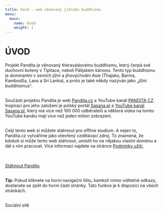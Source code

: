 ```yaml
---
title: Úvod - web věnovaný jižnímu buddhismu
menu:
  main:
    name: Úvod
    weight: 1
---
```


# ÚVOD

Projekt Pandita je věnovaný théravádovému buddhismu, který čerpá své duchovní kořeny v Tipitace, neboli Pálijském kánonu. Tento typ buddhismu je dominantní v zemích jižní a jihovýchodní Asie (Thajsko, Barma, Kambodža, Laos a Srí Lanka), a proto je také někdy nazýván jako „jižní buddhismus“.</br></br>

Součástí projektu Pandita je web [Pandita.cz](https://pandita.cz/) a YouTube kanál [PANDITA CZ](https://www.youtube.com/channel/UC1IIp3Yo_PaJPsEU9BUk1ew). Inspirací pro jeho založení je polský portál [Sasana.pl](http://sasana.pl/) a [YouTube kanál Sasana.pl](https://www.youtube.com/user/sasanaPL), který má více než 100 000 odběratelů a některá videa na tomto YouTube kanálu mají více než jeden milion zobrazení.<br><br>

<div style="display:none">
Pro všechny, kteří by se chtěli podílet na tvorbě projektu Pandita, je k dispozici web [Jak tvořit Panditu.](https://borek78.github.io/jak-tvorit-panditu)<br><br>
</div>

Celý tento web si můžete stáhnout pro offline studium. A nejen to, Pandita.cz vytváříme jako otevřený vzdělávací zdroj. To znamená, že kdokoli si může tento web stáhnout, umístit ho na nějakou vlastní doménu a dál s ním pracovat. Více informací najdete na stránce [Podmínky užití.](/podminky-uziti.html)<br><br><br>

<a id="stahnout-panditu" href="https://github.com/Borek78/pandita.cz/archive/refs/heads/master.zip">Stáhnout Panditu</a><br><br>

<div style="display:none" class="underline">
Tip
</div>

<b>Tip:</b> Pokud kliknete na horní navigační lištu, kamkoli mimo viditelné odkazy, dostanete se zpět do horní části stránky. Tato funkce je k dispozici na všech stránkách. <br><br>

<div class="underline" style="margin-bottom:20px">
Sociální sítě
</div><br>

<a style="border: none" href="https://www.facebook.com/cesky.pandita">
<ion-icon class="ion-icon facebook" name="logo-facebook"></ion-icon>
</a><br>

<a style="border: none" href="https://www.youtube.com/channel/UC1IIp3Yo_PaJPsEU9BUk1ew">
<ion-icon class="ion-icon youtube" name="logo-youtube">
</ion-icon>
</a>

<script src="/js/arrow-script.js"></script>

<script type="module" src="https://unpkg.com/ionicons@5.5.2/dist/ionicons/ionicons.esm.js"></script>
<script nomodule src="https://unpkg.com/ionicons@5.5.2/dist/ionicons/ionicons.js"></script>
